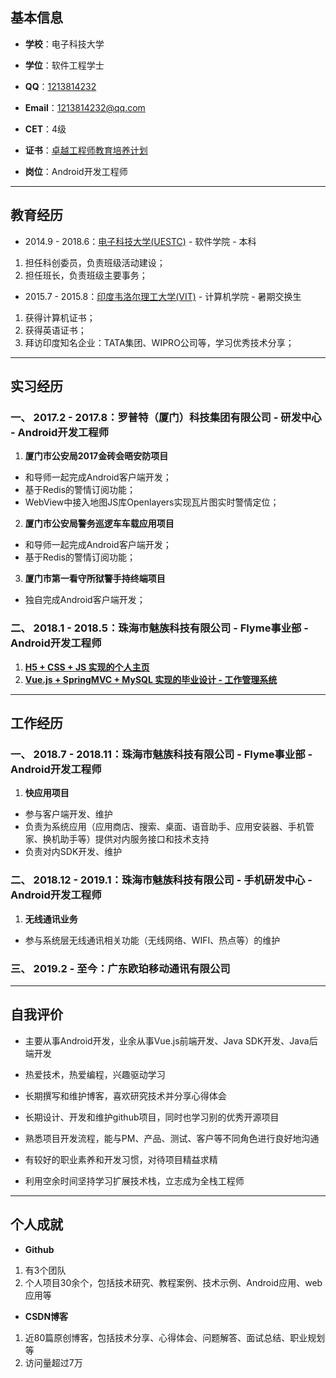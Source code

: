 ## 基本信息

- **学校**：电子科技大学

- **学位**：软件工程学士

- **QQ**：[1213814232](http://wpa.qq.com/msgrd?v=3&amp;uin=1213814232&amp;site=qq&amp;menu=yes)

- **Email**：[1213814232@qq.com](http://mail.qq.com/cgi-bin/qm_share?t=qm_mailme&amp;email=VWRnZGZtZGFnZmcVJCR7Njo4)

- **CET**：4级

- **证书**：[卓越工程师教育培养计划](https://baike.baidu.com/item/%E5%8D%93%E8%B6%8A%E5%B7%A5%E7%A8%8B%E5%B8%88%E6%95%99%E8%82%B2%E5%9F%B9%E5%85%BB%E8%AE%A1%E5%88%92/4942299?fr=aladdin)

- **岗位**：Android开发工程师

---
## 教育经历

- 2014.9 - 2018.6：[电子科技大学(UESTC)](https://www.uestc.edu.cn/) - 软件学院 - 本科

1. 担任科创委员，负责班级活动建设；
2. 担任班长，负责班级主要事务；

- 2015.7 - 2015.8：[印度韦洛尔理工大学(VIT)](http://www.vit.ac.in/) - 计算机学院 - 暑期交换生

1. 获得计算机证书；
2. 获得英语证书；
3. 拜访印度知名企业：TATA集团、WIPRO公司等，学习优秀技术分享；

---
## 实习经历

### 一、 2017.2 - 2017.8：罗普特（厦门）科技集团有限公司 - 研发中心 - Android开发工程师

1. **厦门市公安局2017金砖会晤安防项目**

- 和导师一起完成Android客户端开发；
- 基于Redis的警情订阅功能；
- WebView中接入地图JS库Openlayers实现瓦片图实时警情定位；

2. **厦门市公安局警务巡逻车车载应用项目**

- 和导师一起完成Android客户端开发；
- 基于Redis的警情订阅功能；

3. **厦门市第一看守所狱警手持终端项目**

- 独自完成Android客户端开发；

### 二、 2018.1 - 2018.5：珠海市魅族科技有限公司 - Flyme事业部 - Android开发工程师

1. **[H5 + CSS + JS 实现的个人主页](https://github.com/universezy/frogfans.github.io/)**
2. **[Vue.js + SpringMVC + MySQL 实现的毕业设计 - 工作管理系统](https://github.com/FlymeStudio)**

---
## 工作经历

### 一、 2018.7 - 2018.11：珠海市魅族科技有限公司 - Flyme事业部 - Android开发工程师

1. **快应用项目**

- 参与客户端开发、维护
- 负责为系统应用（应用商店、搜索、桌面、语音助手、应用安装器、手机管家、换机助手等）提供对内服务接口和技术支持
- 负责对内SDK开发、维护

### 二、 2018.12 - 2019.1：珠海市魅族科技有限公司 - 手机研发中心 - Android开发工程师

1. **无线通讯业务**

- 参与系统层无线通讯相关功能（无线网络、WIFI、热点等）的维护

### 三、 2019.2 - 至今：广东欧珀移动通讯有限公司

---
## 自我评价

- 主要从事Android开发，业余从事Vue.js前端开发、Java SDK开发、Java后端开发

- 热爱技术，热爱编程，兴趣驱动学习

- 长期撰写和维护博客，喜欢研究技术并分享心得体会

- 长期设计、开发和维护github项目，同时也学习别的优秀开源项目

- 熟悉项目开发流程，能与PM、产品、测试、客户等不同角色进行良好地沟通

- 有较好的职业素养和开发习惯，对待项目精益求精

- 利用空余时间坚持学习扩展技术栈，立志成为全栈工程师

---
## 个人成就

- **Github**

1. 有3个团队
2. 个人项目30余个，包括技术研究、教程案例、技术示例、Android应用、web应用等

- **CSDN博客**

1. 近80篇原创博客，包括技术分享、心得体会、问题解答、面试总结、职业规划等
2. 访问量超过7万
